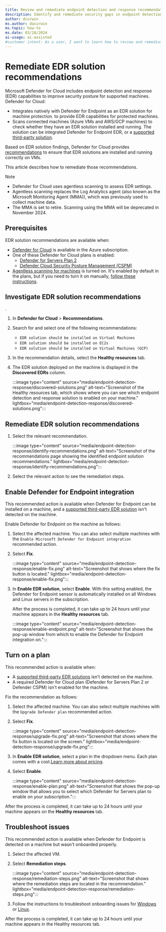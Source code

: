 ```yaml
---
title: Review and remediate endpoint detection and response recommendations (agentless)
description: Identify and remediate security gaps in endpoint detection and response solutions on your virtual machine with Defender for Cloud recommendations.
author: dcurwin
ms.author: dacurwin
ms.topic: how-to
ms.date: 03/18/2024
ai-usage: ai-assisted
#customer intent: As a user, I want to learn how to review and remediate endpoint detection and response recommendations in order to ensure the security of my virtual machine.
---
```


# Remediate EDR solution recommendations

Microsoft Defender for Cloud includes endpoint detection and response (EDR) capabilities to improve security posture for supported machines. Defender for Cloud:

- Integrates natively with Defender for Endpoint as an EDR solution for machine protection. to provide EDR capabilities for protected machines.
- Scans connected machines (Azure VMs and AWS/GCP machines) to check whether they have an EDR solution installed and running. The solution can be integrated Defender for Endpoint EDR, or a [supported third-party solution](integration-defender-for-endpoint.md#supported-edr-solutions).

Based on EDR solution findings, Defender for Cloud provides [recommendations](integration-defender-for-endpoint.md#edr-solution-recommendations) to ensure that EDR solutions are installed and running correctly on VMs.

This article describes how to remediate those recommendations.

> [!NOTE]
> - Defender for Cloud uses agentless scanning to assess EDR settings.
> - Agentless scanning replaces the Log Analytics agent (also known as the Microsoft Monitoring Agent (MMA)), which was previously used to collect machine data.
> - The MMA is set to retire. Scanning using the MMA will be deprecated in November 2024. 

## Prerequisites

EDR solution recommendations are available when:

- [Defender for Cloud](connect-azure-subscription.md) is available in the Azure subscription.
- One of these Defender for Cloud plans is enabled:
  - [Defender for Servers Plan 2](tutorial-enable-servers-plan.md)
  - [Defender Cloud Security Posture Management (CSPM)](tutorial-enable-cspm-plan.md)
- [Agentless scanning for machines](concept-agentless-data-collection.md) is turned on. It's enabled by default in the plans, but if you need to turn it on manually, [follow these instructions](enable-agentless-scanning-vms.md).


## Investigate EDR solution recommendations
.

1. In  **Defender for Cloud** > **Recommendations**.

1. Search for and select one of the following recommendations:

    - `EDR solution should be installed on Virtual Machines`
    - `EDR solution should be installed on EC2s`
    - `EDR solution should be installed on Virtual Machines (GCP)`

1. In the recommendation details, select the **Healthy resources** tab.

1. The EDR solution deployed on the machine is displayed in the **Discovered EDRs** column.

    :::image type="content" source="media/endpoint-detection-response/discovered-solutions.png" alt-text="Screenshot of the Healthy resources tab, which shows where you can see which endpoint detection and response solution is enabled on your machine." lightbox="media/endpoint-detection-response/discovered-solutions.png":::

## Remediate EDR solution recommendations

1. Select the relevant recommendation.

    :::image type="content" source="media/endpoint-detection-response/identify-recommendations.png" alt-text="Screenshot of the recommendations page showing the identified endpoint solution recommendations." lightbox="media/endpoint-detection-response/identify-recommendations.png":::

1. Select the relevant action to see the remediation steps.


## Enable Defender for Endpoint integration

This recommended action is available when Defender for Endpoint can be installed on a machine, and a [supported third-party EDR solution](integration-defender-for-endpoint.md#supported-edr-solutions) isn't detected on the machine.


Enable Defender for Endpoint on the machine as follows:

1. Select the affected machine. You can also select multiple machines with the `Enable Microsoft Defender for Endpoint integration` recommended action.

1. Select **Fix**.

    :::image type="content" source="media/endpoint-detection-response/enable-fix.png" alt-text="Screenshot that shows where the fix button is located." lightbox="media/endpoint-detection-response/enable-fix.png":::

1. In **Enable EDR solution**, select **Enable**. With this setting enabled, the Defender for Endpoint sensor is automatically installed on all Windows and Linux servers in the subscription.

    After the process is completed, it can take up to 24 hours until your machine appears in the **Healthy resources** tab. 

    :::image type="content" source="media/endpoint-detection-response/enable-endpoint.png" alt-text="Screenshot that shows the pop-up window from which to enable the Defender for Endpoint integration on.":::


## Turn on a plan

This recommended action is available when:

- A [supported third-party EDR solutions](integration-defender-for-endpoint.md#supported-edr-solutions) isn't detected on the machine.
- A required Defender for Cloud plan (Defender for Servers Plan 2 or Defender CSPM) isn't enabled for the machine.

Fix the recommendation as follows:

1. Select the affected machine. You can also select multiple machines with the `Upgrade Defender plan` recommended action.

1. Select **Fix**.

    :::image type="content" source="media/endpoint-detection-response/upgrade-fix.png" alt-text="Screenshot that shows where the fix button is located on the screen." lightbox="media/endpoint-detection-response/upgrade-fix.png":::

1. In **Enable EDR solution**, select a plan in the dropdown menu. Each plan comes with a cost.[Learn more about pricing](https://azure.microsoft.com/pricing/details/defender-for-cloud/).

1. Select **Enable**.

    :::image type="content" source="media/endpoint-detection-response/enable-plan.png" alt-text="Screenshot that shows the pop-up window that allows you to select which Defender for Servers plan to enable on your subscription.":::

After the process is completed, it can take up to 24 hours until your machine appears on the **Healthy resources** tab.

## Troubleshoot issues

This recommended action is available when Defender for Endpoint is detected on a machine but wasn't onboarded properly.


1. Select the affected VM.

1. Select **Remediation steps**.

    :::image type="content" source="media/endpoint-detection-response/remediation-steps.png" alt-text="Screenshot that shows where the remediation steps are located in the recommendation." lightbox="media/endpoint-detection-response/remediation-steps.png":::

1. Follow the instructions to troubleshoot onboarding issues for [Windows](/defender-endpoint/troubleshoot-onboarding) or [Linux](/defender-endpoint/microsoft-defender-endpoint-linux).

After the process is completed, it can take up to 24 hours until your machine appears in the Healthy resources tab.


